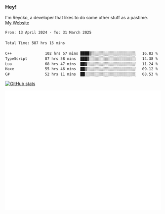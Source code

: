 ### Hey!
I'm Reycko, a developer that likes to do some other stuff as a pastime.  
[My Website](https://reycko.root.sx)

<!--START_SECTION:wakasection-->

```txt
From: 13 April 2024 - To: 31 March 2025

Total Time: 587 hrs 15 mins

C++               102 hrs 57 mins ████▒░░░░░░░░░░░░░░░░░░░░   16.82 %
TypeScript        87 hrs 58 mins  ███▓░░░░░░░░░░░░░░░░░░░░░   14.38 %
Lua               68 hrs 47 mins  ██▓░░░░░░░░░░░░░░░░░░░░░░   11.24 %
Haxe              55 hrs 46 mins  ██▒░░░░░░░░░░░░░░░░░░░░░░   09.12 %
C#                52 hrs 11 mins  ██░░░░░░░░░░░░░░░░░░░░░░░   08.53 %
```

<!--END_SECTION:wakasection-->

[![GitHub stats](https://github-readme-stats.vercel.app/api?username=Reycko&show_icons=true&theme=dark&hide_title=true&count_private=true)](https://github.com/anuraghazra/github-readme-stats)

![Metrics](/github-metrics.svg)
